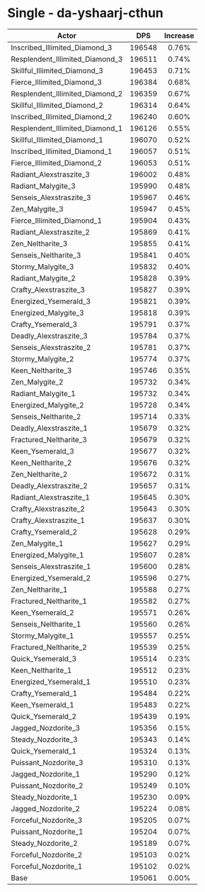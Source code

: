 # Single - da-yshaarj-cthun
| Actor | DPS | Increase |
|---|:---:|:---:|
|Inscribed_Illimited_Diamond_3|196548|0.76%|
|Resplendent_Illimited_Diamond_3|196511|0.74%|
|Skillful_Illimited_Diamond_3|196453|0.71%|
|Fierce_Illimited_Diamond_3|196384|0.68%|
|Resplendent_Illimited_Diamond_2|196359|0.67%|
|Skillful_Illimited_Diamond_2|196314|0.64%|
|Inscribed_Illimited_Diamond_2|196240|0.60%|
|Resplendent_Illimited_Diamond_1|196126|0.55%|
|Skillful_Illimited_Diamond_1|196070|0.52%|
|Inscribed_Illimited_Diamond_1|196057|0.51%|
|Fierce_Illimited_Diamond_2|196053|0.51%|
|Radiant_Alexstraszite_3|196002|0.48%|
|Radiant_Malygite_3|195990|0.48%|
|Senseis_Alexstraszite_3|195967|0.46%|
|Zen_Malygite_3|195947|0.45%|
|Fierce_Illimited_Diamond_1|195904|0.43%|
|Radiant_Alexstraszite_2|195869|0.41%|
|Zen_Neltharite_3|195855|0.41%|
|Senseis_Neltharite_3|195841|0.40%|
|Stormy_Malygite_3|195832|0.40%|
|Radiant_Malygite_2|195828|0.39%|
|Crafty_Alexstraszite_3|195827|0.39%|
|Energized_Ysemerald_3|195821|0.39%|
|Energized_Malygite_3|195818|0.39%|
|Crafty_Ysemerald_3|195791|0.37%|
|Deadly_Alexstraszite_3|195784|0.37%|
|Senseis_Alexstraszite_2|195781|0.37%|
|Stormy_Malygite_2|195774|0.37%|
|Keen_Neltharite_3|195746|0.35%|
|Zen_Malygite_2|195732|0.34%|
|Radiant_Malygite_1|195732|0.34%|
|Energized_Malygite_2|195728|0.34%|
|Senseis_Neltharite_2|195714|0.33%|
|Deadly_Alexstraszite_1|195679|0.32%|
|Fractured_Neltharite_3|195679|0.32%|
|Keen_Ysemerald_3|195677|0.32%|
|Keen_Neltharite_2|195676|0.32%|
|Zen_Neltharite_2|195672|0.31%|
|Deadly_Alexstraszite_2|195657|0.31%|
|Radiant_Alexstraszite_1|195645|0.30%|
|Crafty_Alexstraszite_2|195643|0.30%|
|Crafty_Alexstraszite_1|195637|0.30%|
|Crafty_Ysemerald_2|195628|0.29%|
|Zen_Malygite_1|195627|0.29%|
|Energized_Malygite_1|195607|0.28%|
|Senseis_Alexstraszite_1|195600|0.28%|
|Energized_Ysemerald_2|195596|0.27%|
|Zen_Neltharite_1|195588|0.27%|
|Fractured_Neltharite_1|195582|0.27%|
|Keen_Ysemerald_2|195571|0.26%|
|Senseis_Neltharite_1|195560|0.26%|
|Stormy_Malygite_1|195557|0.25%|
|Fractured_Neltharite_2|195539|0.25%|
|Quick_Ysemerald_3|195514|0.23%|
|Keen_Neltharite_1|195512|0.23%|
|Energized_Ysemerald_1|195510|0.23%|
|Crafty_Ysemerald_1|195484|0.22%|
|Keen_Ysemerald_1|195483|0.22%|
|Quick_Ysemerald_2|195439|0.19%|
|Jagged_Nozdorite_3|195356|0.15%|
|Steady_Nozdorite_3|195343|0.14%|
|Quick_Ysemerald_1|195324|0.13%|
|Puissant_Nozdorite_3|195310|0.13%|
|Jagged_Nozdorite_1|195290|0.12%|
|Puissant_Nozdorite_2|195249|0.10%|
|Steady_Nozdorite_1|195230|0.09%|
|Jagged_Nozdorite_2|195224|0.08%|
|Forceful_Nozdorite_3|195205|0.07%|
|Puissant_Nozdorite_1|195204|0.07%|
|Steady_Nozdorite_2|195189|0.07%|
|Forceful_Nozdorite_2|195103|0.02%|
|Forceful_Nozdorite_1|195102|0.02%|
|Base|195061|0.00%|
